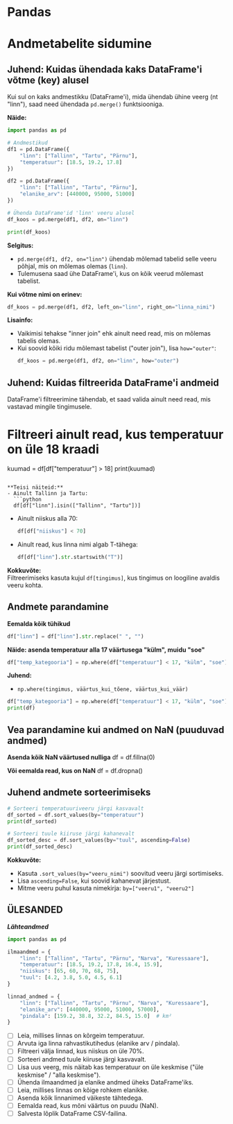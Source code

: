# Pandas


# Andmetabelite sidumine

## Juhend: Kuidas ühendada kaks DataFrame'i võtme (key) alusel

Kui sul on kaks andmestikku (DataFrame'i), mida ühendab ühine veerg (nt "linn"), saad need ühendada `pd.merge()` funktsiooniga.

**Näide:**

```python
import pandas as pd

# Andmestikud
df1 = pd.DataFrame({
    "linn": ["Tallinn", "Tartu", "Pärnu"],
    "temperatuur": [18.5, 19.2, 17.8]
})

df2 = pd.DataFrame({
    "linn": ["Tallinn", "Tartu", "Pärnu"],
    "elanike_arv": [440000, 95000, 51000]
})

# Ühenda DataFrame'id 'linn' veeru alusel
df_koos = pd.merge(df1, df2, on="linn")

print(df_koos)
```

**Selgitus:**
- `pd.merge(df1, df2, on="linn")` ühendab mõlemad tabelid selle veeru põhjal, mis on mõlemas olemas (`linn`).
- Tulemusena saad ühe DataFrame'i, kus on kõik veerud mõlemast tabelist.

**Kui võtme nimi on erinev:**
```python
df_koos = pd.merge(df1, df2, left_on="linn", right_on="linna_nimi")
```

**Lisainfo:**  
- Vaikimisi tehakse "inner join" ehk ainult need read, mis on mõlemas tabelis olemas.
- Kui soovid kõiki ridu mõlemast tabelist ("outer join"), lisa `how="outer"`:
  ```python
  df_koos = pd.merge(df1, df2, on="linn", how="outer")
  ```

## Juhend: Kuidas filtreerida DataFrame'i andmeid

DataFrame'i filtreerimine tähendab, et saad valida ainult need read, mis vastavad mingile tingimusele.

# Filtreeri ainult read, kus temperatuur on üle 18 kraadi
kuumad = df[df["temperatuur"] > 18]
print(kuumad)
```

**Teisi näiteid:**
- Ainult Tallinn ja Tartu:
  ```python
  df[df["linn"].isin(["Tallinn", "Tartu"])]
  ```
- Ainult niiskus alla 70:
  ```python
  df[df["niiskus"] < 70]
  ```
- Ainult read, kus linna nimi algab T-tähega:
  ```python
  df[df["linn"].str.startswith("T")]
  ```

**Kokkuvõte:**  
Filtreerimiseks kasuta kujul `df[tingimus]`, kus tingimus on loogiline avaldis veeru kohta.

## Andmete parandamine

**Eemalda kõik tühikud**

  ```python
  df["linn"] = df["linn"].str.replace(" ", "")
  ```

**Näide: asenda temperatuur alla 17 väärtusega "külm", muidu "soe"**

```python
df["temp_kategooria"] = np.where(df["temperatuur"] < 17, "külm", "soe")
```

**Juhend:**  
- `np.where(tingimus, väärtus_kui_tõene, väärtus_kui_väär)`

```python
df["temp_kategooria"] = np.where(df["temperatuur"] < 17, "külm", "soe")
print(df)
```
## Vea parandamine kui andmed on NaN (puuduvad andmed)

**Asenda kõik NaN väärtused nulliga**
df = df.fillna(0)

**Või eemalda read, kus on NaN**
df = df.dropna()

## Juhend andmete sorteerimiseks

```python
# Sorteeri temperatuuriveeru järgi kasvavalt
df_sorted = df.sort_values(by="temperatuur")
print(df_sorted)

# Sorteeri tuule kiiruse järgi kahanevalt
df_sorted_desc = df.sort_values(by="tuul", ascending=False)
print(df_sorted_desc)
```

**Kokkuvõte:**  
- Kasuta `.sort_values(by="veeru_nimi")` soovitud veeru järgi sortimiseks.
- Lisa `ascending=False`, kui soovid kahanevat järjestust.
- Mitme veeru puhul kasuta nimekirja: `by=["veeru1", "veeru2"]`


## ÜLESANDED

***Lähteandmed***

```python
import pandas as pd

ilmaandmed = {
    "linn": ["Tallinn", "Tartu", "Pärnu", "Narva", "Kuressaare"],
    "temperatuur": [18.5, 19.2, 17.8, 16.4, 15.9],
    "niiskus": [65, 60, 70, 68, 75],
    "tuul": [4.2, 3.8, 5.0, 4.5, 6.1]
}

linnad_andmed = {
    "linn": ["Tallinn", "Tartu", "Pärnu", "Narva", "Kuressaare"],
    "elanike_arv": [440000, 95000, 51000, 57000],
    "pindala": [159.2, 38.8, 32.2, 84.5, 15.0]  # km²
}
```

- [ ] Leia, millises linnas on kõrgeim temperatuur.
- [ ] Arvuta iga linna rahvastikutihedus (elanike arv / pindala).
- [ ] Filtreeri välja linnad, kus niiskus on üle 70%.
- [ ] Sorteeri andmed tuule kiiruse järgi kasvavalt.
- [ ] Lisa uus veerg, mis näitab kas temperatuur on üle keskmise ("üle keskmise" / "alla keskmise").
- [ ] Ühenda ilmaandmed ja elanike andmed üheks DataFrame'iks.
- [ ] Leia, millises linnas on kõige rohkem elanikke.
- [ ] Asenda kõik linnanimed väikeste tähtedega.
- [ ] Eemalda read, kus mõni väärtus on puudu (NaN).
- [ ] Salvesta lõplik DataFrame CSV-failina.